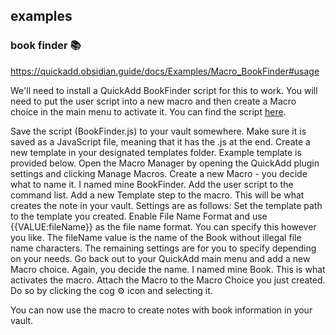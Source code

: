 
## examples

### book finder 📚

https://quickadd.obsidian.guide/docs/Examples/Macro_BookFinder#usage

We'll need to install a QuickAdd BookFinder script for this to work. You will need to put the user script into a new macro and then create a Macro choice in the main menu to activate it. You can find the script [here](https://quickadd.obsidian.guide/assets/files/BookFinder-f390080e94ba4a7df746b067ec1add78.js).

Save the script (BookFinder.js) to your vault somewhere. Make sure it is saved as a JavaScript file, meaning that it has the .js at the end.
Create a new template in your designated templates folder. Example template is provided below.
Open the Macro Manager by opening the QuickAdd plugin settings and clicking Manage Macros.
Create a new Macro - you decide what to name it. I named mine BookFinder.
Add the user script to the command list.
Add a new Template step to the macro. This will be what creates the note in your vault. Settings are as follows:
	Set the template path to the template you created.
	Enable File Name Format and use {{VALUE:fileName}} as the file name format. You can specify this however you like. The fileName value is the name of the Book without illegal file name characters.
	The remaining settings are for you to specify depending on your needs.
Go back out to your QuickAdd main menu and add a new Macro choice. Again, you decide the name. I named mine Book. This is what activates the macro.
Attach the Macro to the Macro Choice you just created. Do so by clicking the cog ⚙ icon and selecting it.

You can now use the macro to create notes with book information in your vault.